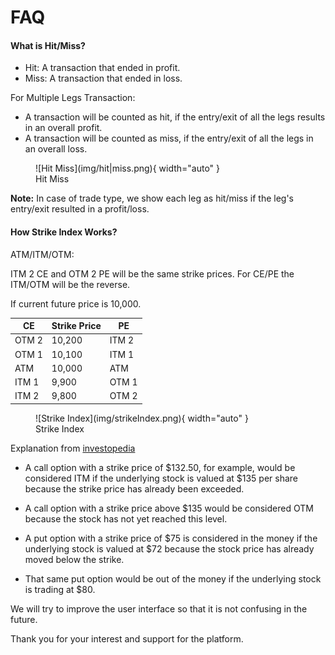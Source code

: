 # FAQ

#### **What is Hit/Miss?**

- Hit: A transaction that ended in profit. 
- Miss: A transaction that ended in loss.

For Multiple Legs Transaction:

- A transaction will be counted as hit, if the entry/exit of all the legs results in an overall profit.
- A transaction will be counted as miss, if the entry/exit of all the legs in an overall loss.

<figure markdown> <!--  -->
  ![Hit Miss](img/hit|miss.png){ width="auto" }
  <figcaption>Hit Miss</figcaption>
</figure>

**Note:** In case of trade type, we show each leg as hit/miss if the leg's entry/exit resulted in a profit/loss.


#### **How Strike Index Works?**

ATM/ITM/OTM:

ITM 2 CE and OTM 2 PE will be the same strike prices. For CE/PE the ITM/OTM will be the reverse.

If current future price is 10,000.

| CE  | Strike Price  | PE  |
|--------|--------|-------|
| OTM 2  | 10,200 | ITM 2 |
| OTM 1  | 10,100 | ITM 1 |
| ATM    | 10,000 | ATM   |
| ITM 1  | 9,900  | OTM 1 |
| ITM 2  | 9,800  | OTM 2 |


<figure markdown> <!--  -->
  ![Strike Index](img/strikeIndex.png){ width="auto" }
  <figcaption>Strike Index</figcaption>
</figure>


Explanation from [investopedia](https://www.investopedia.com/ask/answers/042715/what-difference-between-money-and-out-money.asp)


- A call option with a strike price of $132.50, for example, would be considered ITM if the underlying stock is valued at $135 per share because the strike price has already been exceeded. 
- A call option with a strike price above $135 would be considered OTM because the stock has not yet reached this level.

- A put option with a strike price of $75 is considered in the money if the underlying stock is valued at $72 because the stock price has already moved below the strike. 
- That same put option would be out of the money if the underlying stock is trading at $80.

We will try to improve the user interface so that it is not confusing in the future.

Thank you for your interest and support for the platform.